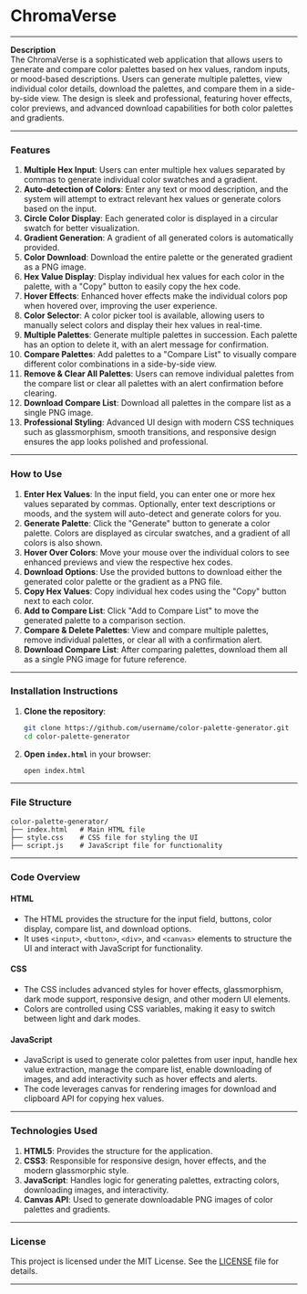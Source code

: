 # ChromaVerse

---
**Description**  
The ChromaVerse is a sophisticated web application that allows users to generate and compare color palettes based on hex values, random inputs, or mood-based descriptions. Users can generate multiple palettes, view individual color details, download the palettes, and compare them in a side-by-side view. The design is sleek and professional, featuring hover effects, color previews, and advanced download capabilities for both color palettes and gradients.

---

### **Features**

1. **Multiple Hex Input**: Users can enter multiple hex values separated by commas to generate individual color swatches and a gradient.
2. **Auto-detection of Colors**: Enter any text or mood description, and the system will attempt to extract relevant hex values or generate colors based on the input.
3. **Circle Color Display**: Each generated color is displayed in a circular swatch for better visualization.
4. **Gradient Generation**: A gradient of all generated colors is automatically provided.
5. **Color Download**: Download the entire palette or the generated gradient as a PNG image.
6. **Hex Value Display**: Display individual hex values for each color in the palette, with a "Copy" button to easily copy the hex code.
7. **Hover Effects**: Enhanced hover effects make the individual colors pop when hovered over, improving the user experience.
8. **Color Selector**: A color picker tool is available, allowing users to manually select colors and display their hex values in real-time.
9. **Multiple Palettes**: Generate multiple palettes in succession. Each palette has an option to delete it, with an alert message for confirmation.
10. **Compare Palettes**: Add palettes to a "Compare List" to visually compare different color combinations in a side-by-side view.
11. **Remove & Clear All Palettes**: Users can remove individual palettes from the compare list or clear all palettes with an alert confirmation before clearing.
12. **Download Compare List**: Download all palettes in the compare list as a single PNG image.
13. **Professional Styling**: Advanced UI design with modern CSS techniques such as glassmorphism, smooth transitions, and responsive design ensures the app looks polished and professional.

---

### **How to Use**

1. **Enter Hex Values**: In the input field, you can enter one or more hex values separated by commas. Optionally, enter text descriptions or moods, and the system will auto-detect and generate colors for you.
2. **Generate Palette**: Click the "Generate" button to generate a color palette. Colors are displayed as circular swatches, and a gradient of all colors is also shown.
3. **Hover Over Colors**: Move your mouse over the individual colors to see enhanced previews and view the respective hex codes.
4. **Download Options**: Use the provided buttons to download either the generated color palette or the gradient as a PNG file.
5. **Copy Hex Values**: Copy individual hex codes using the "Copy" button next to each color.
6. **Add to Compare List**: Click "Add to Compare List" to move the generated palette to a comparison section.
7. **Compare & Delete Palettes**: View and compare multiple palettes, remove individual palettes, or clear all with a confirmation alert.
8. **Download Compare List**: After comparing palettes, download them all as a single PNG image for future reference.

---

### **Installation Instructions**

1. **Clone the repository**:
   ```bash
   git clone https://github.com/username/color-palette-generator.git
   cd color-palette-generator
   ```

2. **Open `index.html`** in your browser:
   ```bash
   open index.html
   ```

---

### **File Structure**

```
color-palette-generator/
├── index.html   # Main HTML file
├── style.css    # CSS file for styling the UI
├── script.js    # JavaScript file for functionality
```

---

### **Code Overview**

#### **HTML**
- The HTML provides the structure for the input field, buttons, color display, compare list, and download options.
- It uses `<input>`, `<button>`, `<div>`, and `<canvas>` elements to structure the UI and interact with JavaScript for functionality.

#### **CSS**
- The CSS includes advanced styles for hover effects, glassmorphism, dark mode support, responsive design, and other modern UI elements.
- Colors are controlled using CSS variables, making it easy to switch between light and dark modes.
  
#### **JavaScript**
- JavaScript is used to generate color palettes from user input, handle hex value extraction, manage the compare list, enable downloading of images, and add interactivity such as hover effects and alerts.
- The code leverages canvas for rendering images for download and clipboard API for copying hex values.

---

### **Technologies Used**
1. **HTML5**: Provides the structure for the application.
2. **CSS3**: Responsible for responsive design, hover effects, and the modern glassmorphic style.
3. **JavaScript**: Handles logic for generating palettes, extracting colors, downloading images, and interactivity.
4. **Canvas API**: Used to generate downloadable PNG images of color palettes and gradients.

---

### **License**
This project is licensed under the MIT License. See the [LICENSE](./LICENSE) file for details.

---
